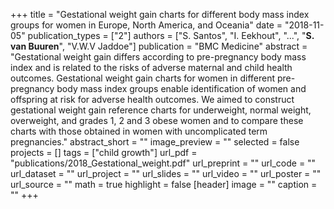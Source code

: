 +++
title = "Gestational weight gain charts for different body mass index groups for women in Europe, North America, and Oceania"
date = "2018-11-05"
publication_types = ["2"]
authors = ["S. Santos", "I. Eekhout", "...", "**S. van Buuren**", "V.W.V Jaddoe"]
publication = "BMC Medicine"
abstract = "Gestational weight gain differs according to pre-pregnancy body mass index and is related to the risks of adverse maternal and child health outcomes. Gestational weight gain charts for women in different pre-pregnancy body mass index groups enable identification of women and offspring at risk for adverse health outcomes. We aimed to construct gestational weight gain reference charts for underweight, normal weight, overweight, and grades 1, 2 and 3 obese women and to compare these charts with those obtained in women with uncomplicated term pregnancies."
abstract_short = ""
image_preview = ""
selected = false
projects = []
tags = ["child growth"]
url_pdf = "publications/2018_Gestational_weight.pdf"
url_preprint = ""
url_code = ""
url_dataset = ""
url_project = ""
url_slides = ""
url_video = ""
url_poster = ""
url_source = ""
math = true
highlight = false
[header]
image = ""
caption = ""
+++
